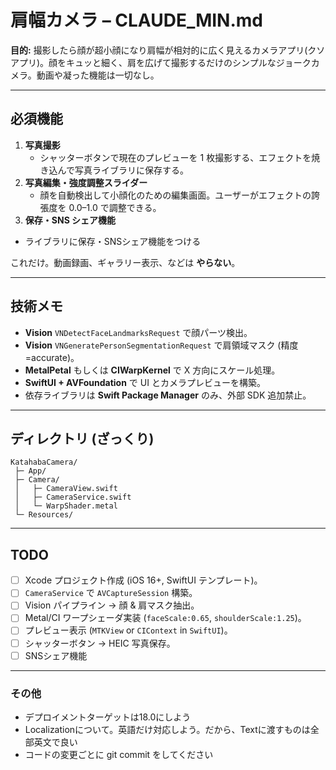 # 肩幅カメラ – CLAUDE_MIN.md

**目的:** 撮影したら顔が超小顔になり肩幅が相対的に広く見えるカメラアプリ(クソアプリ)。顔をキュッと細く、肩を広げて撮影するだけのシンプルなジョークカメラ。動画や凝った機能は一切なし。

---

## 必須機能

1. **写真撮影**  
   * シャッターボタンで現在のプレビューを 1 枚撮影する、エフェクトを焼き込んで写真ライブラリに保存する。  
2. **写真編集・強度調整スライダー**  
   * 顔を自動検出して小顔化のための編集画面。ユーザーがエフェクトの誇張度を 0.0–1.0 で調整できる。
3. **保存・SNS シェア機能**
  * ライブラリに保存・SNSシェア機能をつける

これだけ。動画録画、ギャラリー表示、などは **やらない**。

---

## 技術メモ

* **Vision** `VNDetectFaceLandmarksRequest` で顔パーツ検出。  
* **Vision** `VNGeneratePersonSegmentationRequest` で肩領域マスク (精度=accurate)。  
* **MetalPetal** もしくは **CIWarpKernel** で X 方向にスケール処理。  
* **SwiftUI + AVFoundation** で UI とカメラプレビューを構築。  
* 依存ライブラリは **Swift Package Manager** のみ、外部 SDK 追加禁止。

---

## ディレクトリ (ざっくり)

```text
KatahabaCamera/
 ├─ App/
 ├─ Camera/
 │   ├─ CameraView.swift
 │   ├─ CameraService.swift
 │   └─ WarpShader.metal
 └─ Resources/
```

---

## TODO

- [ ] Xcode プロジェクト作成 (iOS 16+, SwiftUI テンプレート)。  
- [ ] `CameraService` で `AVCaptureSession` 構築。  
- [ ] Vision パイプライン → 顔 & 肩マスク抽出。  
- [ ] Metal/CI ワープシェーダ実装 (`faceScale:0.65`, `shoulderScale:1.25`)。  
- [ ] プレビュー表示 (`MTKView` or `CIContext` in `SwiftUI`)。  
- [ ] シャッターボタン → HEIC 写真保存。  
- [ ] SNSシェア機能
---

### その他
- デプロイメントターゲットは18.0にしよう
- Localizationについて。英語だけ対応しよう。だから、Textに渡すものは全部英文で良い
- コードの変更ごとに git commit をしてください
